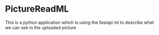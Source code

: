 # PictureReadML
This is a python application which is using the fastapi ml to describe what we can see in the uploaded picture
